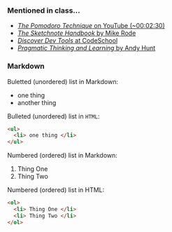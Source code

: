### Mentioned in class...

* [_The Pomodoro Technique_ on YouTube (~00:02:30)](https://www.youtube.com/watch?v=CT70iCaG0Gs)
* [_The Sketchnote Handbook_ by Mike Rode](http://rohdesign.com/handbook)
* [_Discover Dev Tools_ at CodeSchool](http://discover-devtools.codeschool.com/)
* [_Pragmatic Thinking and Learning_ by Andy Hunt](http://j.mp/1D5nmu8)

### Markdown

Buletted (unordered) list in Markdown:

* one thing
* another thing

Bulleted (unordered) list in `HTML`:

```html
<ul>
  <li> one thing </li>
</ul>
```

Numbered (ordered) list in Markdown:

1. Thing One
2. Thing Two

Numbered (ordered) list in HTML:

```html
<ol>
  <li> Thing One </li>
  <li> Thing Two </li>
</ol>
```

